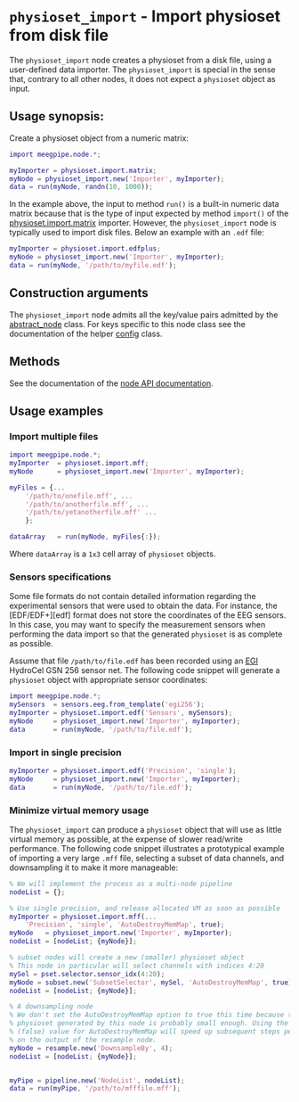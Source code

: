 `physioset_import` - Import physioset from disk file
===

The `physioset_import` node creates a physioset from a disk file, using a
user-defined data importer. The `physioset_import` is special in the sense that,
contrary to all other nodes, it does not expect a `physioset` object as input.

## Usage synopsis:

Create a physioset object from a numeric matrix:

````matlab
import meegpipe.node.*;

myImporter = physioset.import.matrix;
myNode = physioset_import.new('Importer', myImporter);
data = run(myNode, randn(10, 1000));
````
In the example above, the input to method `run()` is a built-in numeric data
matrix because that is the type of input expected by method `import()` of the
[physioset.import.matrix][matrix-importer] importer. However, the
`physioset_import` node is typically used to import disk files. Below an example
with an `.edf` file:

````matlab
myImporter = physioset.import.edfplus;
myNode = physioset_import.new('Importer', myImporter);
data = run(myNode, '/path/to/myfile.edf');
````

[matrix-importer]: ../../../+physioset/+import/+matrix/README.md


## Construction arguments

The `physioset_import` node admits all the key/value pairs admitted by the
[abstract_node][abstract-node] class. For keys specific to this node
class see the documentation of the helper [config][config] class.

[abstract-node]: ../@abstract_node/README.md
[config]: ./config.md


## Methods

See the documentation of the [node API documentation][node].

[node]: ../



## Usage examples


### Import multiple files

````matlab
import meegpipe.node.*;
myImporter  = physioset.import.mff;
myNode      = physioset_import.new('Importer', myImporter);

myFiles = {...
    '/path/to/onefile.mff', ...
    '/path/to/anotherfile.mff', ...
    '/path/to/yetanotherfile.mff' ...
    };

dataArray   = run(myNode, myFiles{:});
`````
Where `dataArray` is a `1x3` cell array of `physioset` objects.


### Sensors specifications

Some file formats do not contain detailed information regarding the experimental
sensors that were used to obtain the data. For instance, the [EDF/EDF+][edf]
format does not store the coordinates of the EEG sensors. In this case, you may
want to specify the measurement sensors when performing the data import so that
the generated `physioset` is as complete as possible.

Assume that file `/path/to/file.edf` has been recorded using an [EGI][egi]
HydroCel GSN 256 sensor net. The following code snippet will generate
a `physioset` object with appropriate sensor coordinates:

````matlab
import meegpipe.node.*;
mySensors  = sensors.eeg.from_template('egi256');
myImporter = physioset.import.edf('Sensors', mySensors);
myNode     = physioset_import.new('Importer', myImporter);
data       = run(myNode, '/path/to/file.edf');
````

[egi]: http://www.egi.com


### Import in single precision

````matlab
myImporter = physioset.import.edf('Precision', 'single');
myNode     = physioset_import.new('Importer', myImporter);
data       = run(myNode, '/path/to/file.edf');
````

### Minimize virtual memory usage

The `physioset_import` can produce a `physioset` object that will use as
little virtual memory as possible, at the expense of slower read/write
performance. The following code snippet illustrates a prototypical example of
importing a very large `.mff` file, selecting a subset of data channels, and
downsampling it to make it more manageable:

````matlab
% We will implement the process as a multi-node pipeline
nodeList = {};

% Use single precision, and release allocated VM as soon as possible
myImporter = physioset.import.mff(...
    'Precision', 'single', 'AutoDestroyMemMap', true);
myNode   = physioset_import.new('Importer', myImporter);
nodeList = [nodeList; {myNode}];

% subset nodes will create a new (smaller) physioset object
% This node in particular will select channels with indices 4:20
mySel = pset.selector.sensor_idx(4:20);
myNode = subset.new('SubsetSelector', mySel, 'AutoDestroyMemMap', true);
nodeList = [nodeList; {myNode}];

% A downsampling node
% We don't set the AutoDestroyMemMap option to true this time because the
% physioset generated by this node is probably small enough. Using the default
% (false) value for AutoDestroyMemMap will speed up subsequent steps performed
% on the output of the resample node.
myNode = resample.new('DownsampleBy', 4);
nodeList = [nodeList; {myNode}];


myPipe = pipeline.new('NodeList', nodeList);
data = run(myPipe, '/path/to/mfffile.mff');
````



